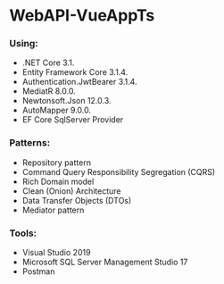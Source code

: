 # WebAPI-VueAppTs

### Using: ###
- .NET Core 3.1.
- Entity Framework Core 3.1.4.
- Authentication.JwtBearer 3.1.4.
- MediatR 8.0.0.
- Newtonsoft.Json 12.0.3.
- AutoMapper 9.0.0.
- EF Core SqlServer Provider

### Patterns: ###
- Repository pattern
- Command Query Responsibility Segregation (CQRS)
- Rich Domain model
- Clean (Onion) Architecture
- Data Transfer Objects (DTOs)
- Mediator pattern

### Tools: ###
- Visual Studio 2019
- Microsoft SQL Server Management Studio 17
- Postman

